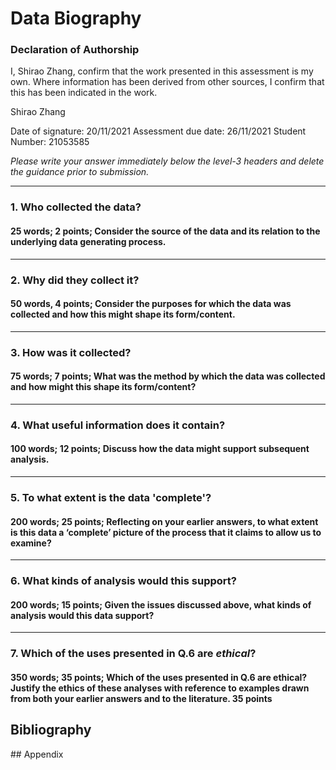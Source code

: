 # Data Biography

### Declaration of Authorship

I, Shirao Zhang, confirm that the work presented in this assessment is my own. Where information has been derived from other sources, I confirm that this has been indicated in the work.

Shirao Zhang

Date of signature: 20/11/2021
Assessment due date: 26/11/2021
Student Number: 21053585

_Please write your answer immediately below the level-3 headers and delete the guidance prior to submission._

---

### 1. Who collected the data?

#### 25 words; 2 points; Consider the source of the data and its relation to the underlying data generating process.

---

### 2. Why did they collect it?

#### 50 words, 4 points; Consider the purposes for which the data was collected and how this might shape its form/content.

---

### 3. How was it collected?

#### 75 words; 7 points; What was the method by which the data was collected and how might this shape its form/content?

---

### 4. What useful information does it contain?

#### 100 words; 12 points; Discuss how the data might support subsequent analysis.

---

### 5. To what extent is the data 'complete'?

#### 200 words; 25 points; Reflecting on your earlier answers, to what extent is this data a ‘complete’ picture of the process that it claims to allow us to examine?

---

### 6. What kinds of analysis would this support?

#### 200 words; 15 points; Given the issues discussed above, what kinds of analysis would this data support?

---

### 7. Which of the uses presented in Q.6 are _ethical_?

#### 350 words; 35 points; Which of the uses presented in Q.6 are ethical?  Justify the ethics of these analyses with reference to examples drawn from both your earlier answers and to the literature. 35 points

## Bibliography


## Appendix 

